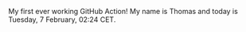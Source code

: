 My first ever working GitHub Action!
My name is Thomas and today is Tuesday, 7 February, 02:24 CET. 
